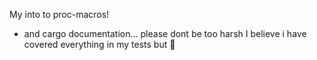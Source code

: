 My into to proc-macros!
- and cargo documentation... please dont be too harsh
I believe i have covered everything in my tests but 🤷